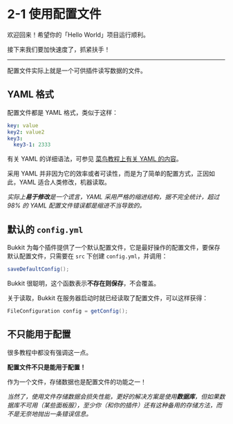  # 2-1 使用配置文件

欢迎回来！希望你的「Hello World」项目运行顺利。

接下来我们要加快速度了，抓紧扶手！

---

配置文件实际上就是一个可供插件读写数据的文件。

## YAML 格式

配置文件都是 YAML 格式，类似于这样：

```yaml
key: value
key2: value2
key3:
  key3-1: 2333
```

有关 YAML 的详细语法，可参见 [菜鸟教程上有关 YAML 的内容](https://www.runoob.com/w3cnote/yaml-intro.html)。

采用 YAML 并非因为它的效率或者可读性，而是为了简单的配置方式，正因如此，YAML 适合人类修改，机器读取。

*实际上**易于修改**是一个谎言，YAML 采用严格的缩进结构，据不完全统计，超过 98% 的 YAML 配置文件错误都是缩进不当导致的。*

## 默认的 `config.yml`

Bukkit 为每个插件提供了一个默认配置文件，它是最好操作的配置文件，要保存默认配置文件，只需要在 `src` 下创建 `config.yml`，并调用：

```java
saveDefaultConfig();
```

Bukkit 很聪明，这个函数表示**不存在则保存**，不会覆盖。

关于读取，Bukkit 在服务器启动时就已经读取了配置文件，可以这样获得：

```java
FileConfiguration config = getConfig();
```



## 不只能用于配置

很多教程中都没有强调这一点。

**配置文件不只是能用于配置！**

作为一个文件，存储数据也是配置文件的功能之一！

*当然了，使用文件存储数据会损失性能，更好的解决方案是使用**数据库**，但如果数据库不可用（某些面板服），至少你（和你的插件）还有这种备用的存储方法，而不是无奈地抛出一条错误信息。*

